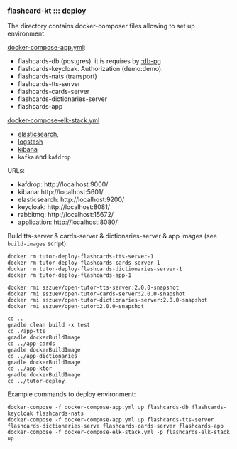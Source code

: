 ### flashcard-kt ::: deploy

The directory contains docker-composer files allowing to set up environment.

[docker-compose-app.yml](docker-compose-app.yml):
- flashcards-db (postgres). it is requires by [:db-pg](../db-pg)
- flashcards-keycloak. Authorization (demo:demo).
- flashcards-nats (transport)
- flashcards-tts-server
- flashcards-cards-server
- flashcards-dictionaries-server
- flashcards-app

[docker-compose-elk-stack.yml](docker-compose-elk-stack.yml)

- [elasticsearch](elasticsearch.Dockerfile),
- [logstash](logstash.Dockerfile)
- [kibana](kibana.Dockerfile)
- `kafka` and `kafdrop`

URLs:
- kafdrop: http://localhost:9000/
- kibana: http://localhost:5601/
- elasticsearch: http://localhost:9200/
- keycloak: http://localhost:8081/
- rabbitmq: http://localhost:15672/
- application: http://localhost:8080/

Build tts-server & cards-server & dictionaries-server & app images (see `build-images` script):

```shell
docker rm tutor-deploy-flashcards-tts-server-1
docker rm tutor-deploy-flashcards-cards-server-1
docker rm tutor-deploy-flashcards-dictionaries-server-1
docker rm tutor-deploy-flashcards-app-1

docker rmi sszuev/open-tutor-tts-server:2.0.0-snapshot
docker rmi sszuev/open-tutor-cards-server:2.0.0-snapshot
docker rmi sszuev/open-tutor-dictionaries-server:2.0.0-snapshot
docker rmi sszuev/open-tutor:2.0.0-snapshot

cd ..
gradle clean build -x test
cd ./app-tts
gradle dockerBuildImage
cd ../app-cards
gradle dockerBuildImage
cd ../app-dictionaries
gradle dockerBuildImage
cd ../app-ktor
gradle dockerBuildImage
cd ../tutor-deploy
```

Example commands to deploy environment:
```
docker-compose -f docker-compose-app.yml up flashcards-db flashcards-keycloak flashcards-nats 
docker-compose -f docker-compose-app.yml up flashcards-tts-server flashcards-dictionaries-serve flashcards-cards-server flashcards-app
docker-compose -f docker-compose-elk-stack.yml -p flashcards-elk-stack up
```